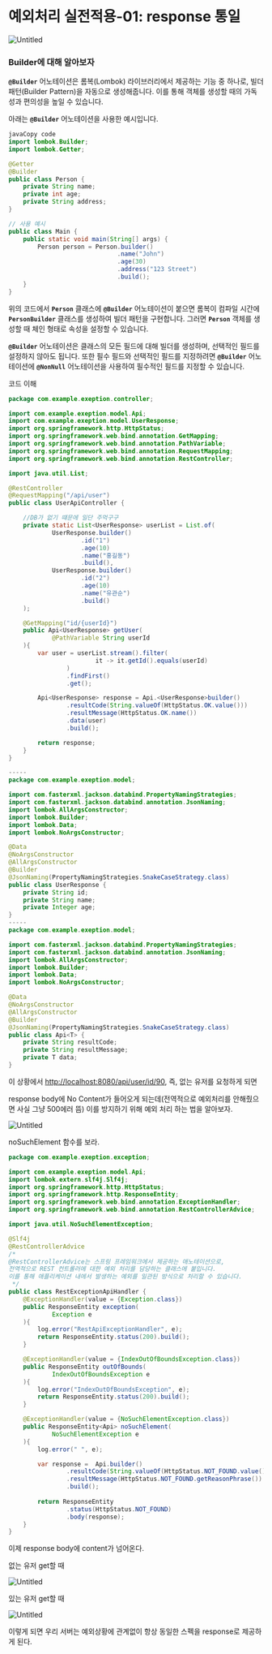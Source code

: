 # 예외처리 실전적용-01: response 통일

![Untitled](%E1%84%8B%E1%85%A8%E1%84%8B%E1%85%AC%E1%84%8E%E1%85%A5%E1%84%85%E1%85%B5%20%E1%84%89%E1%85%B5%E1%86%AF%E1%84%8C%E1%85%A5%E1%86%AB%E1%84%8C%E1%85%A5%E1%86%A8%E1%84%8B%E1%85%AD%E1%86%BC-01%20response%20%E1%84%90%E1%85%A9%E1%86%BC%E1%84%8B%E1%85%B5%E1%86%AF%20e1c162d58f0149bba6e1cfca8cfcc50c/Untitled.jpeg)

### Builder에 대해 알아보자

**`@Builder`** 어노테이션은 롬복(Lombok) 라이브러리에서 제공하는 기능 중 하나로, 빌더 패턴(Builder Pattern)을 자동으로 생성해줍니다. 이를 통해 객체를 생성할 때의 가독성과 편의성을 높일 수 있습니다.

아래는 **`@Builder`** 어노테이션을 사용한 예시입니다.

```java
javaCopy code
import lombok.Builder;
import lombok.Getter;

@Getter
@Builder
public class Person {
    private String name;
    private int age;
    private String address;
}

// 사용 예시
public class Main {
    public static void main(String[] args) {
        Person person = Person.builder()
                              .name("John")
                              .age(30)
                              .address("123 Street")
                              .build();
    }
}

```

위의 코드에서 **`Person`** 클래스에 **`@Builder`** 어노테이션이 붙으면 롬복이 컴파일 시간에 **`PersonBuilder`** 클래스를 생성하여 빌더 패턴을 구현합니다. 그러면 **`Person`** 객체를 생성할 때 체인 형태로 속성을 설정할 수 있습니다.

**`@Builder`** 어노테이션은 클래스의 모든 필드에 대해 빌더를 생성하며, 선택적인 필드를 설정하지 않아도 됩니다. 또한 필수 필드와 선택적인 필드를 지정하려면 **`@Builder`** 어노테이션에 **`@NonNull`** 어노테이션을 사용하여 필수적인 필드를 지정할 수 있습니다.

코드 이해

```java
package com.example.exeption.controller;

import com.example.exeption.model.Api;
import com.example.exeption.model.UserResponse;
import org.springframework.http.HttpStatus;
import org.springframework.web.bind.annotation.GetMapping;
import org.springframework.web.bind.annotation.PathVariable;
import org.springframework.web.bind.annotation.RequestMapping;
import org.springframework.web.bind.annotation.RestController;

import java.util.List;

@RestController
@RequestMapping("/api/user")
public class UserApiController {

    //DB가 없기 떄문에 일단 주먹구구
    private static List<UserResponse> userList = List.of(
            UserResponse.builder()
                    .id("1")
                    .age(10)
                    .name("홍길동")
                    .build(),
            UserResponse.builder()
                    .id("2")
                    .age(10)
                    .name("유관순")
                    .build()
    );

    @GetMapping("id/{userId}")
    public Api<UserResponse> getUser(
            @PathVariable String userId
    ){
        var user = userList.stream().filter(
                        it -> it.getId().equals(userId)
                )
                .findFirst()
                .get();

        Api<UserResponse> response = Api.<UserResponse>builder()
                .resultCode(String.valueOf(HttpStatus.OK.value()))
                .resultMessage(HttpStatus.OK.name())
                .data(user)
                .build();

        return response;
    }
}

-----
package com.example.exeption.model;

import com.fasterxml.jackson.databind.PropertyNamingStrategies;
import com.fasterxml.jackson.databind.annotation.JsonNaming;
import lombok.AllArgsConstructor;
import lombok.Builder;
import lombok.Data;
import lombok.NoArgsConstructor;

@Data
@NoArgsConstructor
@AllArgsConstructor
@Builder
@JsonNaming(PropertyNamingStrategies.SnakeCaseStrategy.class)
public class UserResponse {
    private String id;
    private String name;
    private Integer age;
}
-----
package com.example.exeption.model;

import com.fasterxml.jackson.databind.PropertyNamingStrategies;
import com.fasterxml.jackson.databind.annotation.JsonNaming;
import lombok.AllArgsConstructor;
import lombok.Builder;
import lombok.Data;
import lombok.NoArgsConstructor;

@Data
@NoArgsConstructor
@AllArgsConstructor
@Builder
@JsonNaming(PropertyNamingStrategies.SnakeCaseStrategy.class)
public class Api<T> {
    private String resultCode;
    private String resultMessage;
    private T data;
}

```

이 상황에서 [http://localhost:8080/api/user/id/90](http://localhost:8080/api/user/id/90), 즉, 없는 유저를 요청하게 되면

response body에 No Content가 들어오게 되는데(전역적으로 예외처리를 안해줬으면 사실 그냥 500에러 뜸) 이를 방지하기 위해 예외 처리 하는 법을 알아보자.

![Untitled](%E1%84%8B%E1%85%A8%E1%84%8B%E1%85%AC%E1%84%8E%E1%85%A5%E1%84%85%E1%85%B5%20%E1%84%89%E1%85%B5%E1%86%AF%E1%84%8C%E1%85%A5%E1%86%AB%E1%84%8C%E1%85%A5%E1%86%A8%E1%84%8B%E1%85%AD%E1%86%BC-01%20response%20%E1%84%90%E1%85%A9%E1%86%BC%E1%84%8B%E1%85%B5%E1%86%AF%20e1c162d58f0149bba6e1cfca8cfcc50c/Untitled.png)

noSuchElement 함수를 보라.

```java
package com.example.exeption.exception;

import com.example.exeption.model.Api;
import lombok.extern.slf4j.Slf4j;
import org.springframework.http.HttpStatus;
import org.springframework.http.ResponseEntity;
import org.springframework.web.bind.annotation.ExceptionHandler;
import org.springframework.web.bind.annotation.RestControllerAdvice;

import java.util.NoSuchElementException;

@Slf4j
@RestControllerAdvice
/*
@RestControllerAdvice는 스프링 프레임워크에서 제공하는 애노테이션으로,
전역적으로 REST 컨트롤러에 대한 예외 처리를 담당하는 클래스에 붙입니다.
이를 통해 애플리케이션 내에서 발생하는 예외를 일관된 방식으로 처리할 수 있습니다.
 */
public class RestExceptionApiHandler {
    @ExceptionHandler(value = {Exception.class})
    public ResponseEntity exception(
            Exception e
    ){
        log.error("RestApiExceptionHandler", e);
        return ResponseEntity.status(200).build();
    }

    @ExceptionHandler(value = {IndexOutOfBoundsException.class})
    public ResponseEntity outOfBounds(
            IndexOutOfBoundsException e
    ){
        log.error("IndexOutOfBoundsException", e);
        return ResponseEntity.status(200).build();
    }

    @ExceptionHandler(value = {NoSuchElementException.class})
    public ResponseEntity<Api> noSuchElement(
            NoSuchElementException e
    ){
        log.error(" ", e);

        var response =  Api.builder()
                .resultCode(String.valueOf(HttpStatus.NOT_FOUND.value()))
                .resultMessage(HttpStatus.NOT_FOUND.getReasonPhrase())
                .build();
        
        return ResponseEntity
                .status(HttpStatus.NOT_FOUND)
                .body(response);
    }
}

```

이제 response body에 content가 넘어온다.

없는 유저 get할 때

![Untitled](%E1%84%8B%E1%85%A8%E1%84%8B%E1%85%AC%E1%84%8E%E1%85%A5%E1%84%85%E1%85%B5%20%E1%84%89%E1%85%B5%E1%86%AF%E1%84%8C%E1%85%A5%E1%86%AB%E1%84%8C%E1%85%A5%E1%86%A8%E1%84%8B%E1%85%AD%E1%86%BC-01%20response%20%E1%84%90%E1%85%A9%E1%86%BC%E1%84%8B%E1%85%B5%E1%86%AF%20e1c162d58f0149bba6e1cfca8cfcc50c/Untitled%201.png)

있는 유저 get할 때

![Untitled](%E1%84%8B%E1%85%A8%E1%84%8B%E1%85%AC%E1%84%8E%E1%85%A5%E1%84%85%E1%85%B5%20%E1%84%89%E1%85%B5%E1%86%AF%E1%84%8C%E1%85%A5%E1%86%AB%E1%84%8C%E1%85%A5%E1%86%A8%E1%84%8B%E1%85%AD%E1%86%BC-01%20response%20%E1%84%90%E1%85%A9%E1%86%BC%E1%84%8B%E1%85%B5%E1%86%AF%20e1c162d58f0149bba6e1cfca8cfcc50c/Untitled%202.png)

이렇게 되면 우리 서버는 예외상황에 관계없이 항상 동일한 스펙을  response로 제공하게 된다.